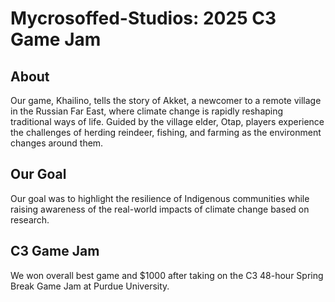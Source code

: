 # Mycrosoffed-Studios: 2025 C3 Game Jam 

## About
Our game, Khailino, tells the story of Akket, a newcomer to a remote village in the Russian Far East, where climate change is rapidly reshaping traditional ways of life. Guided by the village elder, Otap, players experience the challenges of herding reindeer, fishing, and farming as the environment changes around them. 

## Our Goal
Our goal was to highlight the resilience of Indigenous communities while raising awareness of the real-world impacts of climate change based on research. 

## C3 Game Jam
We won overall best game and $1000 after taking on the C3 48-hour Spring Break Game Jam at Purdue University.

